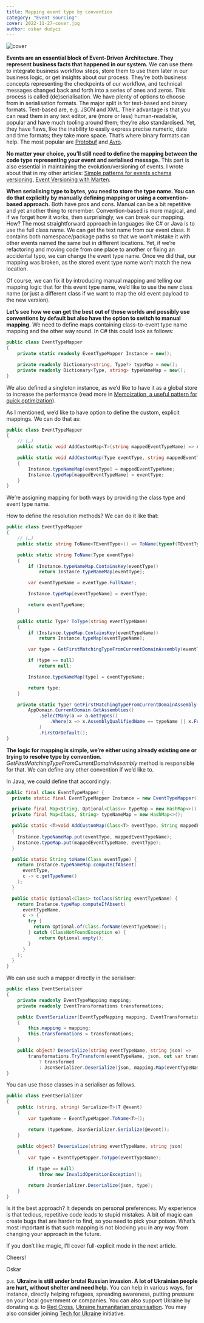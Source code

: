 ```yaml
---
title: Mapping event type by convention
category: "Event Sourcing"
cover: 2022-11-27-cover.jpg
author: oskar dudycz
---
```


![cover](2022-11-27-cover.jpg)

**Events are an essential block of Event-Driven Architecture. They represent business facts that happened in our system.** We can use them to integrate business workflow steps, store them to use them later in our business logic, or get insights about our process. They’re both business concepts representing the checkpoints of our workflow, and technical messages changed back and forth into a series of ones and zeros. This process is called (de)serialisation. We have plenty of options to choose from in serialisation formats. The major split is for text-based and binary formats. Text-based are, e.g. JSON and XML. Their advantage is that you can read them in any text editor, are (more or less) human-readable, popular and have much tooling around them; they’re also standardised. Yet, they have flaws, like the inability to easily express precise numeric, date and time formats; they take more space. That’s where binary formats can help. The most popular are [Protobuf](https://developers.google.com/protocol-buffers) and [Avro]( https://avro.apache.org/).

**No matter your choice, you’ll still need to define the mapping between the code type representing your event and serialised message.** This part is also essential in maintaining the evolution/versioning of events. I wrote about that in my other articles: [Simple patterns for events schema versioning](/en/simple_events_versioning_patterns/), [Event Versioning with Marten](/en/event_versioning_with_marten/).

**When serialising type to bytes, you need to store the type name. You can do that explicitly by manually defining mapping or using a convention-based approach.** Both have pros and cons. Manual can be a bit repetitive and yet another thing to remember. Convention-based is more magical, and if we forget how it works, then surprisingly, we can break our mapping. How? The most straightforward approach in languages like C# or Java is to use the full class name.  We can get the text name from our event class. It contains both namespace/package paths so that we won’t mistake it with other events named the same but in different locations. Yet, if we’re refactoring and moving code from one place to another or fixing an accidental typo, we can change the event type name. Once we did that, our mapping was broken, as the stored event type name won’t match the new location.

Of course, we can fix it by introducing manual mapping and telling our mapping logic that for this event type name, we’d like to use the new class name (or just a different class if we want to map the old event payload to the new version). 

**Let’s see how we can get the best out of those worlds and possibly use conventions by default but also have the option to switch to manual mapping.** We need to define maps containing class-to-event type name mapping and the other way round. In C# this could look as follows:

```csharp
public class EventTypeMapper
{
    private static readonly EventTypeMapper Instance = new();

    private readonly Dictionary<string, Type?> typeMap = new();
    private readonly Dictionary<Type, string> typeNameMap = new();
}
```
We also defined a singleton instance, as we’d like to have it as a global store to increase the performance (read more in [Memoization, a useful pattern for quick optimization](/en/memoization_a_useful_pattern_for_quick_optimisation/)).

As I mentioned, we’d like to have option to define the custom, explicit mappings. We can do that as:

```csharp
public class EventTypeMapper
{
    // (…)
    public static void AddCustomMap<T>(string mappedEventTypeName) => AddCustomMap(typeof(T), mappedEventTypeName);

    public static void AddCustomMap(Type eventType, string mappedEventTypeName)
    {
        Instance.typeNameMap[eventType] = mappedEventTypeName;
        Instance.typeMap[mappedEventTypeName] = eventType;
    }
}
``` 
We’re assigning mapping for both ways by providing the class type and event type name.

How to define the resolution methods? We can do it like that:

```csharp
public class EventTypeMapper
{
    // (…)
    public static string ToName<TEventType>() => ToName(typeof(TEventType));

    public static string ToName(Type eventType)
    {
        if (Instance.typeNameMap.ContainsKey(eventType))
            return Instance.typeNameMap[eventType];

        var eventTypeName = eventType.FullName!;

        Instance.typeMap[eventTypeName] = eventType;

        return eventTypeName;
    }

    public static Type? ToType(string eventTypeName)
    {
        if (Instance.typeMap.ContainsKey(eventTypeName))
            return Instance.typeMap[eventTypeName];

        var type = GetFirstMatchingTypeFromCurrentDomainAssembly(eventTypeName);

        if (type == null)
            return null;

        Instance.typeNameMap[type] = eventTypeName;

        return type;
    }

    private static Type? GetFirstMatchingTypeFromCurrentDomainAssembly(string typeName) =>
        AppDomain.CurrentDomain.GetAssemblies()
            .SelectMany(a => a.GetTypes()
                .Where(x => x.AssemblyQualifiedName == typeName || x.FullName == typeName || x.Name == typeName)
            )
            .FirstOrDefault();
}
```

**The logic for mapping is simple, we’re either using already existing one or trying to resolve type by convention.** _GetFirstMatchingTypeFromCurrentDomainAssembly_ method is responsible for that. We can define any other convention if we’d like to.

In Java, we could define that accordingly:

```java
public final class EventTypeMapper {
  private static final EventTypeMapper Instance = new EventTypeMapper();

  private final Map<String, Optional<Class>> typeMap = new HashMap<>();
  private final Map<Class, String> typeNameMap = new HashMap<>();

  public static <T>void AddCustomMap(Class<T> eventType, String mappedEventTypeName)
  {
    Instance.typeNameMap.put(eventType, mappedEventTypeName);
    Instance.typeMap.put(mappedEventTypeName, eventType);
  }

  public static String toName(Class eventType) {
    return Instance.typeNameMap.computeIfAbsent(
      eventType,
      c -> c.getTypeName()
    );
  }

  public static Optional<Class> toClass(String eventTypeName) {
    return Instance.typeMap.computeIfAbsent(
      eventTypeName,
      c -> {
        try {
          return Optional.of(Class.forName(eventTypeName));
        } catch (ClassNotFoundException e) {
            return Optional.empty();
        }
      }
    );
  }
}
```

We can use such a mapper directly in the serialiser:

```csharp
public class EventSerializer
{
    private readonly EventTypeMapping mapping;
    private readonly EventTransformations transformations;

    public EventSerializer(EventTypeMapping mapping, EventTransformations transformations)
    {
        this.mapping = mapping;
        this.transformations = transformations;
    }

    public object? Deserialize(string eventTypeName, string json) =>
        transformations.TryTransform(eventTypeName, json, out var transformed)
            ? transformed
            : JsonSerializer.Deserialize(json, mapping.Map(eventTypeName));
}
```

You can use those classes in a serialiser as follows.

```csharp
public class EventSerializer
{
    public (string, string) Serialize<T>(T @event)
    {
        var typeName = EventTypeMapper.ToName<T>();

        return (typeName, JsonSerializer.Serialize(@event));
    }
    
    public object? Deserialize(string eventTypeName, string json)
    {
        var type = EventTypeMapper.ToType(eventTypeName);

        if (type == null)
            throw new InvalidOperationException();

        return JsonSerializer.Deserialize(json, type);
    }
}
```

Is it the best approach? It depends on personal preferences. My experience is that tedious, repetitive code leads to stupid mistakes. A bit of magic can create bugs that are harder to find, so you need to pick your poison. What’s most important is that such mapping is not blocking you in any way from changing your approach in the future.

If you don’t like magic, I’ll cover full-explicit mode in the next article.


Cheers!

Oskar

p.s. **Ukraine is still under brutal Russian invasion. A lot of Ukrainian people are hurt, without shelter and need help.** You can help in various ways, for instance, directly helping refugees, spreading awareness, putting pressure on your local government or companies. You can also support Ukraine by donating e.g. to [Red Cross](https://www.icrc.org/en/donate/ukraine), [Ukraine humanitarian organisation](https://savelife.in.ua/en/donate/). You may also consider joining [Tech for Ukraine](https://techtotherescue.org/tech/tech-for-ukraine) initiative.

